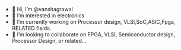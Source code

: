 - 👋 Hi, I’m @vanshagrawal
- 👀 I’m interested in electronics
- 🌱 I’m currently working on Processor design, VLSI,SoC,ASIC,Fpga, RELATED fields.
- 💞️ I’m looking to collaborate on FPGA, VLSI, Semiconductor design, Processor Design, or related...

<!---
vanshagrawal/vanshagrawal is a ✨ special ✨ repository because its `README.md` (this file) appears on your GitHub profile.
You can click the Preview link to take a look at your changes.
--->
